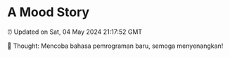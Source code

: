 # A Mood Story

⏰ Updated on Sat, 04 May 2024 21:17:52 GMT

💭 Thought: Mencoba bahasa pemrograman baru, semoga menyenangkan!

